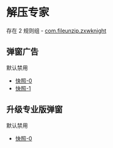 # 解压专家

存在 2 规则组 - [com.fileunzip.zxwknight](/src/apps/com.fileunzip.zxwknight.ts)

## 弹窗广告

默认禁用

- [快照-0](https://i.gkd.li/import/13328194)
- [快照-1](https://i.gkd.li/import/13391833)

## 升级专业版弹窗

默认禁用

- [快照-0](https://i.gkd.li/import/13328212)
